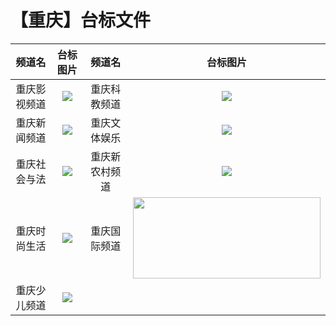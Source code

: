 # 【重庆】台标文件
|频道名|台标图片|频道名|台标图片|
|:---:|:---:|:---:|:---:|
|重庆影视频道|<img src="https://raw.githubusercontent.com/wanglindl/TVLogo/main/img/Chongqing1.png">|重庆科教频道|<img src="https://raw.githubusercontent.com/wanglindl/TVLogo/main/img/Chongqing3.png">|
|重庆新闻频道|<img src="https://raw.githubusercontent.com/wanglindl/TVLogo/main/img/Chongqing2.png">|重庆文体娱乐|<img src="https://raw.githubusercontent.com/wanglindl/TVLogo/main/img/Chongqing5.png">|
|重庆社会与法|<img src="https://raw.githubusercontent.com/wanglindl/TVLogo/main/img/Chongqing4.png">|重庆新农村频道|<img src="https://raw.githubusercontent.com/wanglindl/TVLogo/main/img/Chongqing7.png">|
|重庆时尚生活|<img src="https://raw.githubusercontent.com/wanglindl/TVLogo/main/img/Chongqing6.png">|重庆国际频道|<img src="https://raw.githubusercontent.com/atsushi444/iptv/main/logo/other/cqgj.png" width="300" height="130">|
|重庆少儿频道|<img src="https://raw.githubusercontent.com/wanglindl/TVLogo/main/img/Chongqing8.png">|
